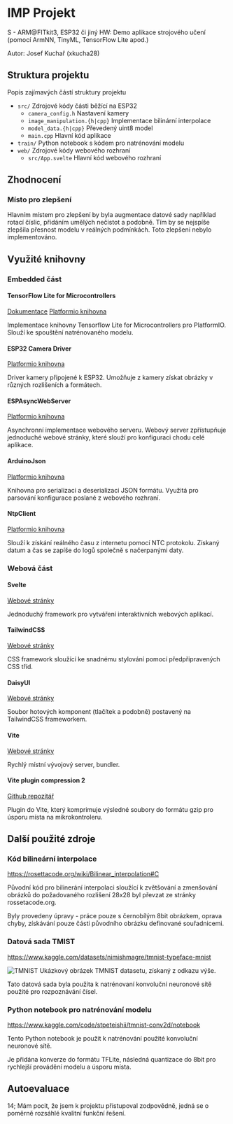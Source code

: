 # IMP Projekt

S - ARM@FITkit3, ESP32 či jiný HW: Demo aplikace strojového učení (pomocí ArmNN, TinyML, TensorFlow Lite apod.)

Autor: Josef Kuchař (xkucha28)

## Struktura projektu

Popis zajímavých částí struktury projektu

- `src/` Zdrojové kódy části běžící na ESP32
  - `camera_config.h` Nastavení kamery
  - `image_manipulation.{h|cpp}` Implementace bilinární interpolace
  - `model_data.{h|cpp}` Převedený uint8 model
  - `main.cpp` Hlavní kód aplikace
- `train/` Python notebook s kódem pro natrénování modelu
- `web/` Zdrojové kódy webového rozhraní
  - `src/App.svelte` Hlavní kód webového rozhraní

## Zhodnocení

### Místo pro zlepšení

Hlavním místem pro zlepšení by byla augmentace datové sady například rotací číslic, přidáním umělých nečistot a podobně. Tím by se nejspíše zlepšila přesnost modelu v reálných podmínkách. Toto zlepšení nebylo implementováno.

## Využité knihovny

### Embedded část

#### TensorFlow Lite for Microcontrollers

[Dokumentace](https://www.tensorflow.org/lite/microcontrollers)
[Platformio knihovna](<https://registry.platformio.org/libraries/trylaarsdam/Tensorflow%20Lite%20for%20Microcontrollers%20(WCL)>)

Implementace knihovny Tensorflow Lite for Microcontrollers pro PlatformIO. Slouží ke spouštění natrénovaného modelu.

#### ESP32 Camera Driver

[Platformio knihovna](https://registry.platformio.org/libraries/espressif/esp32-camera)

Driver kamery připojené k ESP32. Umožňuje z kamery získat obrázky v různých rozlišeních a formátech.

#### ESPAsyncWebServer

[Platformio knihovna](https://registry.platformio.org/libraries/ottowinter/ESPAsyncWebServer-esphome)

Asynchronní implementace webového serveru. Webový server zpřístupňuje jednoduché webové stránky, které slouží pro konfiguraci chodu celé aplikace.

#### ArduinoJson

[Platformio knihovna](https://registry.platformio.org/libraries/bblanchon/ArduinoJson)

Knihovna pro serializaci a deserializaci JSON formátu. Využitá pro parsování konfigurace poslané z webového rozhraní.

#### NtpClient

[Platformio knihovna](https://github.com/taranais/NTPClient)

Slouží k získání reálného času z internetu pomocí NTC protokolu. Získaný datum a čas se zapíše do logů společně s načerpanými daty.

### Webová část

#### Svelte

[Webové stránky](https://svelte.dev/)

Jednoduchý framework pro vytváření interaktivních webových aplikací.

#### TailwindCSS

[Webové stránky](https://tailwindcss.com/)

CSS framework sloužící ke snadnému stylování pomocí předpřipravených CSS tříd.

#### DaisyUI

[Webové stránky](https://daisyui.com/)

Soubor hotových komponent (tlačítek a podobně) postavený na TailwindCSS frameworkem.

#### Vite

[Webové stránky](https://vitejs.dev/)

Rychlý místní vývojový server, bundler.

#### Vite plugin compression 2

[Github repozitář](https://github.com/nonzzz/vite-plugin-compression)

Plugin do Vite, který komprimuje výsledné soubory do formátu gzip pro úsporu místa na mikrokontroleru.

## Další použité zdroje

### Kód bilineární interpolace

https://rosettacode.org/wiki/Bilinear_interpolation#C

Původní kód pro bilinerání interpolaci sloužící k zvětšování a zmenšování obrázků do požadovaného rozlišení 28x28 byl převzat ze stránky rossetacode.org.

Byly provedeny úpravy - práce pouze s černobílým 8bit obrázkem, oprava chyby, získávání pouze části původního obrázku definované souřadnicemi.

### Datová sada TMIST

https://www.kaggle.com/datasets/nimishmagre/tmnist-typeface-mnist

![TMNIST](https://storage.googleapis.com/kaggle-datasets-images/1552696/2558856/e9c50da141c1525b4ff74a03883ed1d7/dataset-cover.jpg?t=2021-08-26-01-32-54)
Ukázkový obrázek TMNIST datasetu, získaný z odkazu výše.

Tato datová sada byla použita k natrénovaní konvoluční neuronové sítě použité pro rozpoznávání čísel.

### Python notebook pro natrénování modelu

https://www.kaggle.com/code/stpeteishii/tmnist-conv2d/notebook

Tento Python notebook je použit k natrénování použité konvoluční neuronové sítě.

Je přidána konverze do formátu TFLite, následná quantizace do 8bit pro rychlejší provádění modelu a úsporu místa.

## Autoevaluace

14; Mám pocit, že jsem k projektu přistupoval zodpovědně, jedná se o poměrně rozsáhlé kvalitní funkční řešení.
